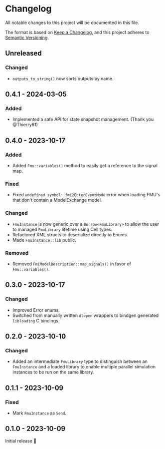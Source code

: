 # Changelog

All notable changes to this project will be documented in this file.

The format is based on [Keep a Changelog](https://keepachangelog.com/en/1.0.0/),
and this project adheres to [Semantic Versioning](https://semver.org/spec/v2.0.0.html).

## Unreleased

### Changed

- `outputs_to_string()` now sorts outputs by name.

## 0.4.1 - 2024-03-05

### Added

- Implemented a safe API for state snapshot management. (Thank you @Thierry61)

## 0.4.0 - 2023-10-17

### Added

- Added `Fmu::variables()` method to easily get a reference to the signal map.

### Fixed

- Fixed `undefined symbol: fmi2EnterEventMode` error when loading FMU's that don't
    contain a ModelExchange model.

### Changed

- `FmuInstance` is now generic over a `Borrow<FmuLibrary>` to allow the user to
    managed `FmuLibrary` lifetime using Cell types.
- Refactored XML structs to deserialize directly to Enums.
- Made `FmuInstance::lib` public.

### Removed

- Removed `FmiModelDescription::map_signals()` in favor of `Fmu::variables()`.

## 0.3.0 - 2023-10-17

### Changed

- Improved Error enums.
- Switched from manually written `dlopen` wrappers to bindgen generated `libloading`
    C bindings.


## 0.2.0 - 2023-10-10

### Changed

- Added an intermediate `FmuLibrary` type to distinguish between an `FmuInstance`
    and a loaded library to enable multiple parallel simulation instances to be run
    on the same library.

## 0.1.1 - 2023-10-09

### Fixed

- Mark `FmuInstance` as `Send`.

## 0.1.0 - 2023-10-09

Initial release 🎉